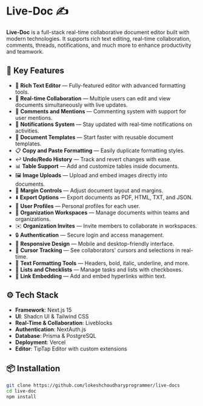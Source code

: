 # Live-Doc ✍️

**Live-Doc** is a full-stack real-time collaborative document editor built with modern technologies. It supports rich text editing, real-time collaboration, comments, threads, notifications, and much more to enhance productivity and teamwork.  

## 🚀 Key Features

- 📝 **Rich Text Editor** — Fully-featured editor with advanced formatting tools.
- 🤝 **Real-time Collaboration** — Multiple users can edit and view documents simultaneously with live updates.
- 💭 **Comments and Mentions** — Commenting system with support for user mentions.
- 🔔 **Notifications System** — Stay updated with real-time notifications on activities.
- 📑 **Document Templates** — Start faster with reusable document templates.
- 📋 **Copy and Paste Formatting** — Easily duplicate formatting styles.
- ↩️ **Undo/Redo History** — Track and revert changes with ease.
- 📊 **Table Support** — Add and customize tables inside documents.
- 🖼️ **Image Uploads** — Upload and embed images directly into documents.
- 📏 **Margin Controls** — Adjust document layout and margins.
- ⬇️ **Export Options** — Export documents as PDF, HTML, TXT, and JSON.
- 👥 **User Profiles** — Personal profiles for each user.
- 🏢 **Organization Workspaces** — Manage documents within teams and organizations.
- ✉️ **Organization Invites** — Invite members to collaborate in workspaces.
- 🔒 **Authentication** — Secure login and access management.
- 📱 **Responsive Design** — Mobile and desktop-friendly interface.
- 🎯 **Cursor Tracking** — See collaborators' cursors and selections in real-time.
- 🎨 **Text Formatting Tools** — Headers, bold, italic, underline, and more.
- 📝 **Lists and Checklists** — Manage tasks and lists with checkboxes.
- 🔗 **Link Embedding** — Add and embed hyperlinks within text.

## ⚙️ Tech Stack

- **Framework**: Next.js 15
- **UI**: Shadcn UI & Tailwind CSS
- **Real-Time & Collaboration**: Liveblocks
- **Authentication**: NextAuth.js
- **Database**: Prisma & PostgreSQL
- **Deployment**: Vercel
- **Editor**: TipTap Editor with custom extensions

## 📦 Installation

```bash
git clone https://github.com/lokeshchoudharyprogrammer/live-docs
cd live-doc
npm install
